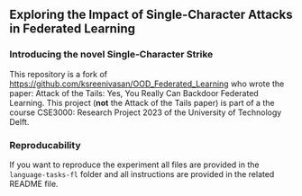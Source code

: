 ## Exploring the Impact of Single-Character Attacks in Federated Learning
### Introducing the novel Single-Character Strike
This repository is a fork of https://github.com/ksreenivasan/OOD_Federated_Learning who wrote the paper: Attack of the Tails: Yes, You Really Can Backdoor Federated Learning. 
This project (**not** the Attack of the Tails paper) is part of a the course CSE3000: Research Project 2023 of the University of Technology Delft.
### Reproducability
If you want to reproduce the experiment all files are provided in the `language-tasks-fl` folder and all instructions are provided in the related README file. 
